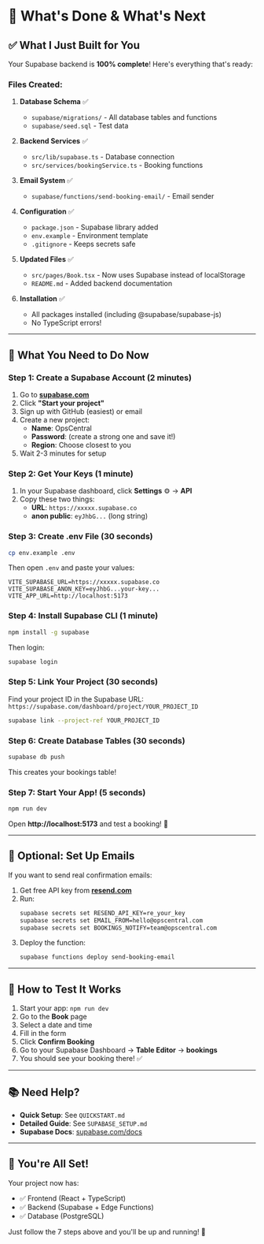 # 🎯 What's Done & What's Next

## ✅ What I Just Built for You

Your Supabase backend is **100% complete**! Here's everything that's ready:

### Files Created:
1. **Database Schema** ✅
   - `supabase/migrations/` - All database tables and functions
   - `supabase/seed.sql` - Test data

2. **Backend Services** ✅
   - `src/lib/supabase.ts` - Database connection
   - `src/services/bookingService.ts` - Booking functions

3. **Email System** ✅
   - `supabase/functions/send-booking-email/` - Email sender

4. **Configuration** ✅
   - `package.json` - Supabase library added
   - `env.example` - Environment template
   - `.gitignore` - Keeps secrets safe

5. **Updated Files** ✅
   - `src/pages/Book.tsx` - Now uses Supabase instead of localStorage
   - `README.md` - Added backend documentation

6. **Installation** ✅
   - All packages installed (including @supabase/supabase-js)
   - No TypeScript errors!

---

## 🚀 What You Need to Do Now

### Step 1: Create a Supabase Account (2 minutes)

1. Go to **[supabase.com](https://supabase.com)**
2. Click **"Start your project"**
3. Sign up with GitHub (easiest) or email
4. Create a new project:
   - **Name**: OpsCentral
   - **Password**: (create a strong one and save it!)
   - **Region**: Choose closest to you
5. Wait 2-3 minutes for setup

### Step 2: Get Your Keys (1 minute)

1. In your Supabase dashboard, click **Settings** ⚙️ → **API**
2. Copy these two things:
   - **URL**: `https://xxxxx.supabase.co`
   - **anon public**: `eyJhbG...` (long string)

### Step 3: Create .env File (30 seconds)

```bash
cp env.example .env
```

Then open `.env` and paste your values:

```env
VITE_SUPABASE_URL=https://xxxxx.supabase.co
VITE_SUPABASE_ANON_KEY=eyJhbG...your-key...
VITE_APP_URL=http://localhost:5173
```

### Step 4: Install Supabase CLI (1 minute)

```bash
npm install -g supabase
```

Then login:

```bash
supabase login
```

### Step 5: Link Your Project (30 seconds)

Find your project ID in the Supabase URL:
`https://supabase.com/dashboard/project/YOUR_PROJECT_ID`

```bash
supabase link --project-ref YOUR_PROJECT_ID
```

### Step 6: Create Database Tables (30 seconds)

```bash
supabase db push
```

This creates your bookings table!

### Step 7: Start Your App! (5 seconds)

```bash
npm run dev
```

Open **http://localhost:5173** and test a booking! 🎉

---

## 📝 Optional: Set Up Emails

If you want to send real confirmation emails:

1. Get free API key from **[resend.com](https://resend.com)**
2. Run:
   ```bash
   supabase secrets set RESEND_API_KEY=re_your_key
   supabase secrets set EMAIL_FROM=hello@opscentral.com
   supabase secrets set BOOKINGS_NOTIFY=team@opscentral.com
   ```
3. Deploy the function:
   ```bash
   supabase functions deploy send-booking-email
   ```

---

## 🧪 How to Test It Works

1. Start your app: `npm run dev`
2. Go to the **Book** page
3. Select a date and time
4. Fill in the form
5. Click **Confirm Booking**
6. Go to your Supabase Dashboard → **Table Editor** → **bookings**
7. You should see your booking there! ✅

---

## 📚 Need Help?

- **Quick Setup**: See `QUICKSTART.md`
- **Detailed Guide**: See `SUPABASE_SETUP.md`
- **Supabase Docs**: [supabase.com/docs](https://supabase.com/docs)

---

## 🎊 You're All Set!

Your project now has:
- ✅ Frontend (React + TypeScript)
- ✅ Backend (Supabase + Edge Functions)  
- ✅ Database (PostgreSQL)

Just follow the 7 steps above and you'll be up and running! 🚀





